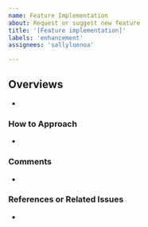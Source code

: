 ```yaml
---
name: Feature Implementation
about: Request or suggest new feature
title: '[Feature implementation]'
labels: 'enhancement'
assignees: 'sallyluenoa'

---
```


## Overviews
* 

### How to Approach
* 

### Comments
* 

### References or Related Issues
* 
